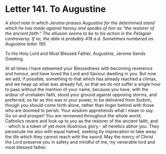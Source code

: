 <h1>Letter 141. To Augustine</h1>

<p><i>A short note in which Jerome praises Augustine for the determined stand which he has made against heresy and speaks of him as "the restorer of the ancient faith." The allusion seems to be to his action in the Pelagian controversy. If so, the date is probably 418 a.d. Sometimes numbered as Augustine letter 195.</i></p>

To His Holy Lord and Most Blessed Father, Augustine, Jerome Sends Greeting.

At all times I have esteemed your Blessedness with becoming reverence and honour, and have loved the Lord and Saviour dwelling in you. But now we add, if possible, something to that which has already reached a climax, and we heap up what was already full, so that we do not suffer a single hour to pass without the mention of your name, because you have, with the ardour of unshaken faith, stood your ground against opposing storms, and preferred, so far as this was in your power, to be delivered from Sodom, though you should come forth alone, rather than linger behind with those who are doomed to perish. Your wisdom apprehends what I mean to say. Go on and prosper! You are renowned throughout the whole world; Catholics revere and look up to you as the restorer of the ancient faith, and - which is a token of yet more illustrious glory - all heretics abhor you. They persecute me also with equal hatred, seeking by imprecation to take away the life which they cannot reach with the sword. May the mercy of Christ the Lord preserve you in safety and mindful of me, my venerable lord and most blessed father.